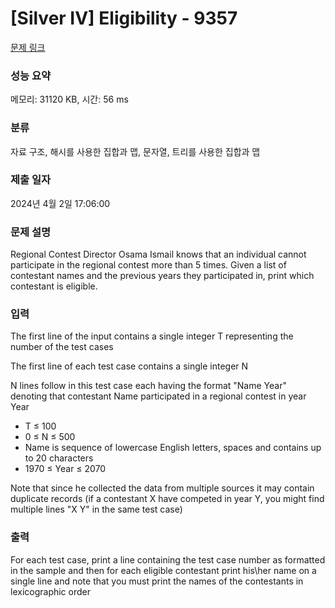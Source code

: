 # [Silver IV] Eligibility - 9357 

[문제 링크](https://www.acmicpc.net/problem/9357) 

### 성능 요약

메모리: 31120 KB, 시간: 56 ms

### 분류

자료 구조, 해시를 사용한 집합과 맵, 문자열, 트리를 사용한 집합과 맵

### 제출 일자

2024년 4월 2일 17:06:00

### 문제 설명

<p>Regional Contest Director Osama Ismail knows that an individual cannot participate in the regional contest more than 5 times. Given a list of contestant names and the previous years they participated in, print which contestant is eligible.</p>

### 입력 

 <p>The first line of the input contains a single integer T representing the number of the test cases</p>

<p>The first line of each test case contains a single integer N</p>

<p>N lines follow in this test case each having the format "Name Year" denoting that contestant Name participated in a regional contest in year Year</p>

<ul>
	<li>T ≤ 100</li>
	<li>0 ≤ N ≤ 500</li>
	<li>Name is sequence of lowercase English letters, spaces and contains up to 20 characters </li>
	<li>1970 ≤ Year ≤ 2070</li>
</ul>

<p>Note that since he collected the data from multiple sources it may contain duplicate records (if a contestant X have competed in year Y, you might find multiple lines "X Y" in the same test case)</p>

### 출력 

 <p>For each test case, print a line containing the test case number as formatted in the sample and then for each eligible contestant print his\her name on a single line and note that you must print the names of the contestants in lexicographic order</p>

